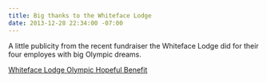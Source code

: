 ```yaml
---
title: Big thanks to the Whiteface Lodge
date: 2013-12-28 22:34:00 -07:00
---
```


A little publicity from the recent fundraiser the Whiteface Lodge did for their four employes with big Olympic dreams.

[Whiteface Lodge Olympic Hopeful Benefit](http://www.lakeplacidnews.com/page/content.detail/id/521084/ON-THE-SCENE--Supporting-Olympic-dreams.html?nav=5001)

